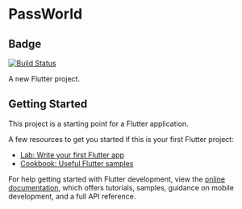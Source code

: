# PassWorld

## Badge

[![Build Status](https://codefirst.iut.uca.fr/api/badges/PassWorld/PassWorld/status.svg)](https://codefirst.iut.uca.fr/PassWorld/PassWorld)



A new Flutter project.

## Getting Started

This project is a starting point for a Flutter application.

A few resources to get you started if this is your first Flutter project:

- [Lab: Write your first Flutter app](https://docs.flutter.dev/get-started/codelab)
- [Cookbook: Useful Flutter samples](https://docs.flutter.dev/cookbook)

For help getting started with Flutter development, view the
[online documentation](https://docs.flutter.dev/), which offers tutorials,
samples, guidance on mobile development, and a full API reference.
